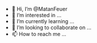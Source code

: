 - 👋 Hi, I’m @MatanFeuer
- 👀 I’m interested in ...
- 🌱 I’m currently learning ...
- 💞️ I’m looking to collaborate on ...
- 📫 How to reach me ...

<!---
MatanFeuer/MatanFeuer is a ✨ special ✨ repository because its `README.md` (this file) appears on your GitHub profile.
You can click the Preview link to take a look at your changes.
--->
